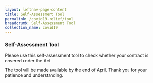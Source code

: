 ```yaml
---
layout: leftnav-page-content
title: Self-Assessment Tool
permalink: /covid19-relief/tool
breadcrumb: Self-Assessment Tool
collection_name: covid19
---
```

### Self-Assessment Tool ###

Please use this self-assessment tool to check whether your contract is covered under the Act. <Link>

 
The tool will be made available by the end of April. Thank you for your patience and understanding.
